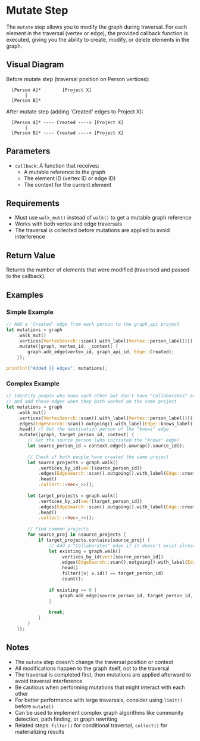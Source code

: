 # Mutate Step

The `mutate` step allows you to modify the graph during traversal. For each element in the traversal (vertex or edge), the provided callback function is executed, giving you the ability to create, modify, or delete elements in the graph.

## Visual Diagram

Before mutate step (traversal position on Person vertices):
```
  [Person A]*        [Project X]
       |
  [Person B]*
```

After mutate step (adding 'Created' edges to Project X):
```
  [Person A]* ---- Created ----> [Project X]
       |
  [Person B]* ---- Created ----> [Project X]
```

## Parameters

- `callback`: A function that receives:
  - A mutable reference to the graph
  - The element ID (vertex ID or edge ID)
  - The context for the current element

## Requirements

- Must use `walk_mut()` instead of `walk()` to get a mutable graph reference
- Works with both vertex and edge traversals
- The traversal is collected before mutations are applied to avoid interference

## Return Value

Returns the number of elements that were modified (traversed and passed to the callback).

## Examples

### Simple Example

```rust
// Add a 'Created' edge from each person to the graph_api project
let mutations = graph
    .walk_mut()
    .vertices(VertexSearch::scan().with_label(Vertex::person_label()))
    .mutate(|graph, vertex_id, _context| {
        graph.add_edge(vertex_id, graph_api_id, Edge::Created);
    });

println!("Added {} edges", mutations);
```

### Complex Example

```rust
// Identify people who know each other but don't have "Collaborates" edges,
// and add those edges when they both worked on the same project
let mutations = graph
    .walk_mut()
    .vertices(VertexSearch::scan().with_label(Vertex::person_label()))
    .edges(EdgeSearch::scan().outgoing().with_label(Edge::knows_label()))
    .head() // Get the destination person of the "knows" edge
    .mutate(|graph, target_person_id, context| {
        // Get the source person (who initiated the "knows" edge)
        let source_person_id = context.edge().unwrap().source_id();
        
        // Check if both people have created the same project
        let source_projects = graph.walk()
            .vertices_by_id(vec![source_person_id])
            .edges(EdgeSearch::scan().outgoing().with_label(Edge::created_label()))
            .head()
            .collect::<Vec<_>>();
            
        let target_projects = graph.walk()
            .vertices_by_id(vec![target_person_id])
            .edges(EdgeSearch::scan().outgoing().with_label(Edge::created_label()))
            .head()
            .collect::<Vec<_>>();
            
        // Find common projects
        for source_proj in &source_projects {
            if target_projects.contains(source_proj) {
                // Add a "Collaborates" edge if it doesn't exist already
                let existing = graph.walk()
                    .vertices_by_id(vec![source_person_id])
                    .edges(EdgeSearch::scan().outgoing().with_label(Edge::collaborates_label()))
                    .head()
                    .filter(|v| v.id() == target_person_id)
                    .count();
                    
                if existing == 0 {
                    graph.add_edge(source_person_id, target_person_id, Edge::Collaborates);
                }
                
                break;
            }
        }
    });
```

## Notes

- The `mutate` step doesn't change the traversal position or context
- All modifications happen to the graph itself, not to the traversal
- The traversal is completed first, then mutations are applied afterward to avoid traversal interference
- Be cautious when performing mutations that might interact with each other
- For better performance with large traversals, consider using `limit()` before `mutate()`
- Can be used to implement complex graph algorithms like community detection, path finding, or graph rewriting
- Related steps: `filter()` for conditional traversal, `collect()` for materializing results